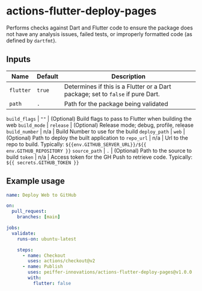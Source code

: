 # actions-flutter-deploy-pages

Performs checks against Dart and Flutter code to ensure the package does not have any analysis issues, failed tests, or improperly formatted code (as defined by `dartfmt`).

## Inputs

Name      | Default | Description
----------|---------|-------------
`flutter` | `true`  | Determines if this is a Flutter or a Dart package; set to `false` if pure Dart.
`path`    | `.`     | Path for the package being validated


`build_flags`  | `""`      | (Optional) Build flags to pass to Flutter when building the web
`build_mode`   | `release` | (Optional) Release mode; debug, profile, release
`build_number` | n/a       | Build Number to use for the build
`deploy_path`  | `web`     | (Optional) Path to deploy the built application to
`repo_url`     | n/a       | Url to the repo to build.  Typically: `${{env.GITHUB_SERVER_URL}}/${{ env.GITHUB_REPOSITORY }}`
`source_path`  | `.`       | (Optional) Path to the source to build
`token`        | n/a       | Access token for the GH Push to retrieve code.  Typically: `${{ secrets.GITHUB_TOKEN }}`


## Example usage

```yaml
name: Deploy Web to GitHub

on:
  pull_request:
    branches: [main]

jobs:
  validate:
    runs-on: ubuntu-latest

    steps:
      - name: Checkout
        uses: actions/checkout@v2
      - name: Publish
        uses: peiffer-innovations/actions-flutter-deploy-pages@v1.0.0
        with:
          flutter: false
```

